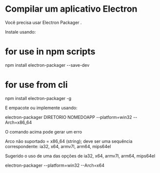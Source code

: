 # Compilar um aplicativo Electron 

Você precisa usar Electron Packager .

Instale usando:

# for use in npm scripts
npm install electron-packager --save-dev

# for use from cli
npm install electron-packager -g

E empacote ou implemente usando:

electron-packager DIRETORIO NOMEDOAPP --platform=win32 --Arch=x86_64

O comando acima pode gerar um erro

Arco não suportado = x86_64 (string); deve ser uma sequência correspondente: ia32, x64, armv7l, arm64, mips64el

Sugerido o uso de uma das opções de ia32, x64, armv7l, arm64, mips64el

electron-packager <sourcedir> <appname> --platform=win32 --Arch=x64

